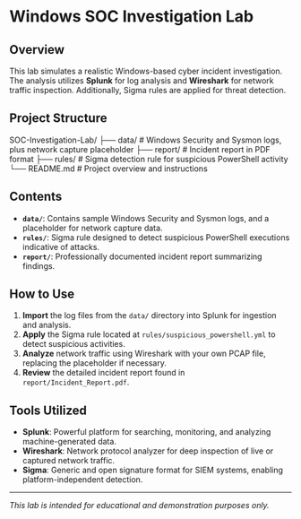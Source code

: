 # Windows SOC Investigation Lab

## Overview
This lab simulates a realistic Windows-based cyber incident investigation. The analysis utilizes **Splunk** for log analysis and **Wireshark** for network traffic inspection. Additionally, Sigma rules are applied for threat detection.

## Project Structure

SOC-Investigation-Lab/
├── data/ # Windows Security and Sysmon logs, plus network capture placeholder
├── report/ # Incident report in PDF format
├── rules/ # Sigma detection rule for suspicious PowerShell activity
└── README.md # Project overview and instructions


## Contents
- **`data/`**: Contains sample Windows Security and Sysmon logs, and a placeholder for network capture data.
- **`rules/`**: Sigma rule designed to detect suspicious PowerShell executions indicative of attacks.
- **`report/`**: Professionally documented incident report summarizing findings.

## How to Use
1. **Import** the log files from the `data/` directory into Splunk for ingestion and analysis.  
2. **Apply** the Sigma rule located at `rules/suspicious_powershell.yml` to detect suspicious activities.  
3. **Analyze** network traffic using Wireshark with your own PCAP file, replacing the placeholder if necessary.  
4. **Review** the detailed incident report found in `report/Incident_Report.pdf`.

## Tools Utilized
- **Splunk**: Powerful platform for searching, monitoring, and analyzing machine-generated data.  
- **Wireshark**: Network protocol analyzer for deep inspection of live or captured network traffic.  
- **Sigma**: Generic and open signature format for SIEM systems, enabling platform-independent detection.

---

*This lab is intended for educational and demonstration purposes only.*
